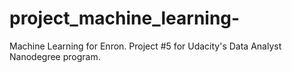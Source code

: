 # project_machine_learning-
Machine Learning for Enron. Project #5 for Udacity's Data Analyst Nanodegree program.
